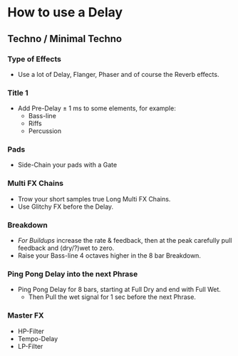 # How to use a Delay

## Techno / Minimal Techno

### Type of Effects

- Use a lot of Delay, Flanger, Phaser and of course the Reverb effects.


### Title 1

- Add Pre-Delay ± 1 ms to some elements, for example:
    - Bass-line
    - Riffs
    - Percussion

### Pads

- Side-Chain your pads with a Gate

### Multi FX Chains

- Trow your short samples true Long Multi FX Chains.
- Use Glitchy FX before the Delay.

### Breakdown

- _For Buildups_ increase the rate & feedback, then at the peak carefully pull feedback and (dry/?)wet to zero.
- Raise your Bass-line 4 octaves higher in the 8 bar Breakdown.

### Ping Pong Delay into the next Phrase

- Ping Pong Delay for 8 bars, starting at Full Dry and end with Full Wet.
    - Then Pull the wet signal for 1 sec before the next Phrase.

### Master FX

- HP-Filter
- Tempo-Delay
- LP-Filter
